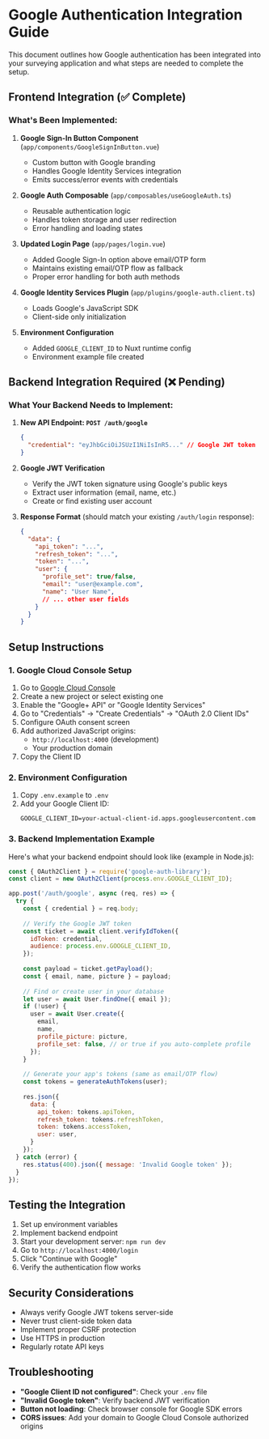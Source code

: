 # Google Authentication Integration Guide

This document outlines how Google authentication has been integrated into your surveying application and what steps are needed to complete the setup.

## Frontend Integration (✅ Complete)

### What's Been Implemented:

1. **Google Sign-In Button Component** (`app/components/GoogleSignInButton.vue`)
   - Custom button with Google branding
   - Handles Google Identity Services integration
   - Emits success/error events with credentials

2. **Google Auth Composable** (`app/composables/useGoogleAuth.ts`)
   - Reusable authentication logic
   - Handles token storage and user redirection
   - Error handling and loading states

3. **Updated Login Page** (`app/pages/login.vue`)
   - Added Google Sign-In option above email/OTP form
   - Maintains existing email/OTP flow as fallback
   - Proper error handling for both auth methods

4. **Google Identity Services Plugin** (`app/plugins/google-auth.client.ts`)
   - Loads Google's JavaScript SDK
   - Client-side only initialization

5. **Environment Configuration**
   - Added `GOOGLE_CLIENT_ID` to Nuxt runtime config
   - Environment example file created

## Backend Integration Required (❌ Pending)

### What Your Backend Needs to Implement:

1. **New API Endpoint: `POST /auth/google`**
   ```json
   {
     "credential": "eyJhbGciOiJSUzI1NiIsInR5..." // Google JWT token
   }
   ```

2. **Google JWT Verification**
   - Verify the JWT token signature using Google's public keys
   - Extract user information (email, name, etc.)
   - Create or find existing user account

3. **Response Format** (should match your existing `/auth/login` response):
   ```json
   {
     "data": {
       "api_token": "...",
       "refresh_token": "...",
       "token": "...",
       "user": {
         "profile_set": true/false,
         "email": "user@example.com",
         "name": "User Name",
         // ... other user fields
       }
     }
   }
   ```

## Setup Instructions

### 1. Google Cloud Console Setup

1. Go to [Google Cloud Console](https://console.cloud.google.com/)
2. Create a new project or select existing one
3. Enable the "Google+ API" or "Google Identity Services"
4. Go to "Credentials" → "Create Credentials" → "OAuth 2.0 Client IDs"
5. Configure OAuth consent screen
6. Add authorized JavaScript origins:
   - `http://localhost:4000` (development)
   - Your production domain
7. Copy the Client ID

### 2. Environment Configuration

1. Copy `.env.example` to `.env`
2. Add your Google Client ID:
   ```
   GOOGLE_CLIENT_ID=your-actual-client-id.apps.googleusercontent.com
   ```

### 3. Backend Implementation Example

Here's what your backend endpoint should look like (example in Node.js):

```javascript
const { OAuth2Client } = require('google-auth-library');
const client = new OAuth2Client(process.env.GOOGLE_CLIENT_ID);

app.post('/auth/google', async (req, res) => {
  try {
    const { credential } = req.body;
    
    // Verify the Google JWT token
    const ticket = await client.verifyIdToken({
      idToken: credential,
      audience: process.env.GOOGLE_CLIENT_ID,
    });
    
    const payload = ticket.getPayload();
    const { email, name, picture } = payload;
    
    // Find or create user in your database
    let user = await User.findOne({ email });
    if (!user) {
      user = await User.create({
        email,
        name,
        profile_picture: picture,
        profile_set: false, // or true if you auto-complete profile
      });
    }
    
    // Generate your app's tokens (same as email/OTP flow)
    const tokens = generateAuthTokens(user);
    
    res.json({
      data: {
        api_token: tokens.apiToken,
        refresh_token: tokens.refreshToken,
        token: tokens.accessToken,
        user: user,
      }
    });
  } catch (error) {
    res.status(400).json({ message: 'Invalid Google token' });
  }
});
```

## Testing the Integration

1. Set up environment variables
2. Implement backend endpoint
3. Start your development server: `npm run dev`
4. Go to `http://localhost:4000/login`
5. Click "Continue with Google"
6. Verify the authentication flow works

## Security Considerations

- Always verify Google JWT tokens server-side
- Never trust client-side token data
- Implement proper CSRF protection
- Use HTTPS in production
- Regularly rotate API keys

## Troubleshooting

- **"Google Client ID not configured"**: Check your `.env` file
- **"Invalid Google token"**: Verify backend JWT verification
- **Button not loading**: Check browser console for Google SDK errors
- **CORS issues**: Add your domain to Google Cloud Console authorized origins